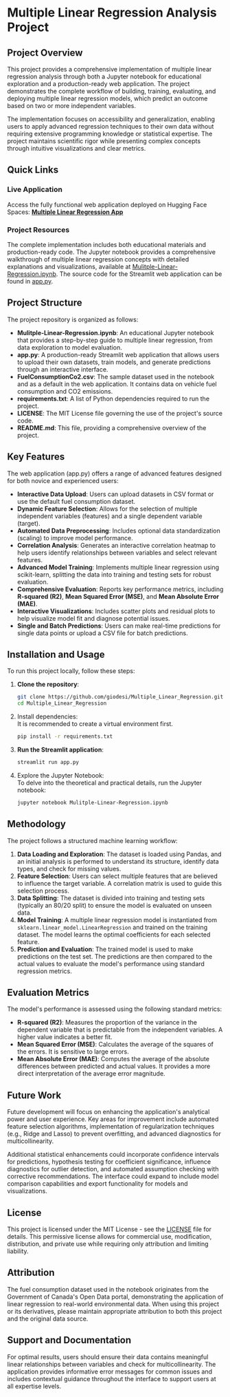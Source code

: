 # **Multiple Linear Regression Analysis Project**

## **Project Overview**

This project provides a comprehensive implementation of multiple linear regression analysis through both a Jupyter notebook for educational exploration and a production-ready web application. The project demonstrates the complete workflow of building, training, evaluating, and deploying multiple linear regression models, which predict an outcome based on two or more independent variables.

The implementation focuses on accessibility and generalization, enabling users to apply advanced regression techniques to their own data without requiring extensive programming knowledge or statistical expertise. The project maintains scientific rigor while presenting complex concepts through intuitive visualizations and clear metrics.

## **Quick Links**

### **Live Application**

Access the fully functional web application deployed on Hugging Face Spaces: [**Multiple Linear Regression App**](https://www.google.com/search?q=https://huggingface.co/spaces/giodesi/Multiple_Linear_Regression)

### **Project Resources**

The complete implementation includes both educational materials and production-ready code. The Jupyter notebook provides a comprehensive walkthrough of multiple linear regression concepts with detailed explanations and visualizations, available at [Mulitple-Linear-Regression.ipynb](https://www.google.com/search?q=https://github.com/giodesi/Multiple_Linear_Regression/blob/main/Mulitple-Linear-Regression.ipynb). The source code for the Streamlit web application can be found in [app.py](https://www.google.com/search?q=https://github.com/giodesi/Multiple_Linear_Regression/blob/main/app.py).

## **Project Structure**

The project repository is organized as follows:

* **Mulitple-Linear-Regression.ipynb**: An educational Jupyter notebook that provides a step-by-step guide to multiple linear regression, from data exploration to model evaluation.  
* **app.py**: A production-ready Streamlit web application that allows users to upload their own datasets, train models, and generate predictions through an interactive interface.  
* **FuelConsumptionCo2.csv**: The sample dataset used in the notebook and as a default in the web application. It contains data on vehicle fuel consumption and CO2 emissions.  
* **requirements.txt**: A list of Python dependencies required to run the project.  
* **LICENSE**: The MIT License file governing the use of the project's source code.  
* **README.md**: This file, providing a comprehensive overview of the project.

## **Key Features**

The web application (app.py) offers a range of advanced features designed for both novice and experienced users:

* **Interactive Data Upload**: Users can upload datasets in CSV format or use the default fuel consumption dataset.  
* **Dynamic Feature Selection**: Allows for the selection of multiple independent variables (features) and a single dependent variable (target).  
* **Automated Data Preprocessing**: Includes optional data standardization (scaling) to improve model performance.  
* **Correlation Analysis**: Generates an interactive correlation heatmap to help users identify relationships between variables and select relevant features.  
* **Advanced Model Training**: Implements multiple linear regression using scikit-learn, splitting the data into training and testing sets for robust evaluation.  
* **Comprehensive Evaluation**: Reports key performance metrics, including **R-squared (**R2**)**, **Mean Squared Error (MSE)**, and **Mean Absolute Error (MAE)**.  
* **Interactive Visualizations**: Includes scatter plots and residual plots to help visualize model fit and diagnose potential issues.  
* **Single and Batch Predictions**: Users can make real-time predictions for single data points or upload a CSV file for batch predictions.

## **Installation and Usage**

To run this project locally, follow these steps:

1. **Clone the repository**:
   ```bash
   git clone https://github.com/giodesi/Multiple_Linear_Regression.git  
   cd Multiple_Linear_Regression
   ```

2. Install dependencies:  
   It is recommended to create a virtual environment first.
   ```bash
   pip install -r requirements.txt
   ```

3. **Run the Streamlit application**:  
   ```bash
   streamlit run app.py
   ```

4. Explore the Jupyter Notebook:  
   To delve into the theoretical and practical details, run the Jupyter notebook:  
   ```bash
   jupyter notebook Mulitple-Linear-Regression.ipynb
   ```

## **Methodology**

The project follows a structured machine learning workflow:

1. **Data Loading and Exploration**: The dataset is loaded using Pandas, and an initial analysis is performed to understand its structure, identify data types, and check for missing values.  
2. **Feature Selection**: Users can select multiple features that are believed to influence the target variable. A correlation matrix is used to guide this selection process.  
3. **Data Splitting**: The dataset is divided into training and testing sets (typically an 80/20 split) to ensure the model is evaluated on unseen data.  
4. **Model Training**: A multiple linear regression model is instantiated from `sklearn.linear_model.LinearRegression` and trained on the training dataset. The model learns the optimal coefficients for each selected feature.  
5. **Prediction and Evaluation**: The trained model is used to make predictions on the test set. The predictions are then compared to the actual values to evaluate the model's performance using standard regression metrics.

## **Evaluation Metrics**

The model's performance is assessed using the following standard metrics:

* **R-squared (**R2**)**: Measures the proportion of the variance in the dependent variable that is predictable from the independent variables. A higher value indicates a better fit.  
* **Mean Squared Error (MSE)**: Calculates the average of the squares of the errors. It is sensitive to large errors.  
* **Mean Absolute Error (MAE)**: Computes the average of the absolute differences between predicted and actual values. It provides a more direct interpretation of the average error magnitude.

## **Future Work**

Future development will focus on enhancing the application's analytical power and user experience. Key areas for improvement include automated feature selection algorithms, implementation of regularization techniques (e.g., Ridge and Lasso) to prevent overfitting, and advanced diagnostics for multicollinearity.

Additional statistical enhancements could incorporate confidence intervals for predictions, hypothesis testing for coefficient significance, influence diagnostics for outlier detection, and automated assumption checking with corrective recommendations. The interface could expand to include model comparison capabilities and export functionality for models and visualizations.

## **License**

This project is licensed under the MIT License - see the [LICENSE](https://www.google.com/search?q=LICENSE) file for details. This permissive license allows for commercial use, modification, distribution, and private use while requiring only attribution and limiting liability.

## **Attribution**

The fuel consumption dataset used in the notebook originates from the Government of Canada's Open Data portal, demonstrating the application of linear regression to real-world environmental data. When using this project or its derivatives, please maintain appropriate attribution to both this project and the original data source.

## **Support and Documentation**

For optimal results, users should ensure their data contains meaningful linear relationships between variables and check for multicollinearity. The application provides informative error messages for common issues and includes contextual guidance throughout the interface to support users at all expertise levels.